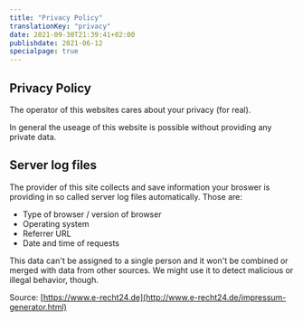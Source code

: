 ```yaml
---
title: "Privacy Policy"
translationKey: "privacy"
date: 2021-09-30T21:39:41+02:00
publishdate: 2021-06-12
specialpage: true
---
```


## Privacy Policy
The operator of this websites cares about your privacy (for real). 

In general the useage of this website is possible without providing any private data. 

## Server log files
The provider of this site collects and save information your broswer is providing in so called server log files automatically. Those are:

- Type of browser / version of browser
- Operating system
- Referrer URL
- Date and time of requests

This data can't be assigned to a single person and it won't be combined or merged with data from other sources. We might use it to detect malicious or illegal behavior, though.

Source: [https://www.e-recht24.de](http://www.e-recht24.de/impressum-generator.html)
